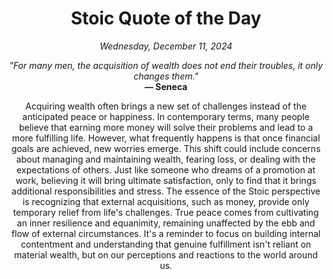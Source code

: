 <h1 align="center">Stoic Quote of the Day</h1>
<p align="center"><em>Wednesday, December 11, 2024</em></p>
<p align="center">
    <em>"For many men, the acquisition of wealth does not end their troubles, it only changes them."</em><br>
    <strong>— Seneca</strong>
</p>

<p align="center" style="max-width:600px;margin:0 auto;">
    Acquiring wealth often brings a new set of challenges instead of the anticipated peace or happiness. In contemporary terms, many people believe that earning more money will solve their problems and lead to a more fulfilling life. However, what frequently happens is that once financial goals are achieved, new worries emerge. This shift could include concerns about managing and maintaining wealth, fearing loss, or dealing with the expectations of others. Just like someone who dreams of a promotion at work, believing it will bring ultimate satisfaction, only to find that it brings additional responsibilities and stress. The essence of the Stoic perspective is recognizing that external acquisitions, such as money, provide only temporary relief from life's challenges. True peace comes from cultivating an inner resilience and equanimity, remaining unaffected by the ebb and flow of external circumstances. It's a reminder to focus on building internal contentment and understanding that genuine fulfillment isn't reliant on material wealth, but on our perceptions and reactions to the world around us.
</p>
